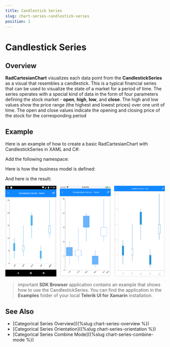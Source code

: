 ```yaml
---
title: Candlestick Series
slug: chart-series-candlestick-series
position: 1
---
```


# Candlestick Series

## Overview

**RadCartesianChart** visualizes each data point from the **CandlestickSeries** as a visual that resembles a candlestick. This is a typical financial series that can be used to visualize the state of a market for a period of time. The series operates with a special kind of data in the form of four parameters defining the stock market - **open**, **high**, **low**, and **close**. The high and low values show the price range (the highest and lowest prices) over one unit of time. The open and close values indicate the opening and closing price of the stock for the corresponding period

## Example

Here is an example of how to create a basic RadCartesianChart with CandlestickSeries in XAML and C#:

<snippet id='chart-series-candlestick-xaml'/>
<snippet id='chart-series-candlestick-csharp'/> 

Add the following namespace:

<snippet id='xmlns-telerikchart'/>

Here is how the business model is defined:

<snippet id='chart-ohlc-datapoint-csharp'/>

And here is the result:

![Basic Candlestick](images/candlestick_series.png)

>important **SDK Browser** application contains an example that shows how to use the CandlestickSeries. You can find the application in the **Examples** folder of your local **Telerik UI for Xamarin** installation.

## See Also

- [Categorical Series Overview]({%slug chart-series-overview %})
- [Categorical Series Orientation]({%slug chart-series-orientation %})
- [Categorical Series Combine Mode]({%slug chart-series-combine-mode %})

